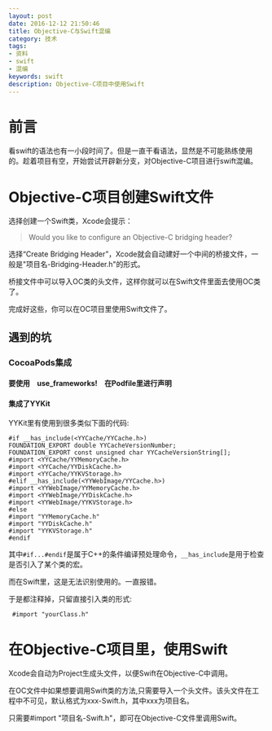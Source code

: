 ```yaml
---
layout: post
date: 2016-12-12 21:50:46
title: Objective-C与Swift混编
category: 技术
tags: 
- 资料
- swift
- 混编
keywords: swift
description: Objective-C项目中使用Swift
---
```


# 前言
看swift的语法也有一小段时间了。但是一直干看语法，显然是不可能熟练使用的。趁着项目有空，开始尝试开辟新分支，对Objective-C项目进行swift混编。

# Objective-C项目创建Swift文件

选择创建一个Swift类，Xcode会提示：
>Would you like to configure an Objective-C bridging header?

选择“Create Bridging Header”，Xcode就会自动建好一个中间的桥接文件，一般是"项目名-Bridging-Header.h"的形式。

桥接文件中可以导入OC类的头文件，这样你就可以在Swift文件里面去使用OC类了。

完成好这些，你可以在OC项目里使用Swift文件了。

## 遇到的坑

### CocoaPods集成

#### 要使用　use_frameworks!　在Podfile里进行声明

#### 集成了YYKit
YYKit里有使用到很多类似下面的代码:

````
#if __has_include(<YYCache/YYCache.h>)
FOUNDATION_EXPORT double YYCacheVersionNumber;
FOUNDATION_EXPORT const unsigned char YYCacheVersionString[];
#import <YYCache/YYMemoryCache.h>
#import <YYCache/YYDiskCache.h>
#import <YYCache/YYKVStorage.h>
#elif __has_include(<YYWebImage/YYCache.h>)
#import <YYWebImage/YYMemoryCache.h>
#import <YYWebImage/YYDiskCache.h>
#import <YYWebImage/YYKVStorage.h>
#else
#import "YYMemoryCache.h"
#import "YYDiskCache.h"
#import "YYKVStorage.h"
#endif
````

其中`#if...#endif`是属于C++的条件编译预处理命令，`__has_include`是用于检查是否引入了某个类的宏。

而在Swift里，这是无法识别使用的。一直报错。

于是都注释掉，只留直接引入类的形式:

```
 #import "yourClass.h"
```

# 在Objective-C项目里，使用Swift

Xcode会自动为Project生成头文件，以便Swift在Objective-C中调用。

在OC文件中如果想要调用Swift类的方法,只需要导入一个头文件。该头文件在工程中不可见，默认格式为xxx-Swift.h，其中xxx为项目名。

只需要#import "项目名-Swift.h"，即可在Objective-C文件里调用Swift。

